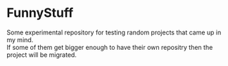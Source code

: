 # FunnyStuff  

Some experimental repository for testing random projects that came up in my mind.  
If some of them get bigger enough to have their own repositry then the project will be migrated.
